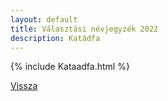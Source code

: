 ```yaml
---
layout: default
title: Választási névjegyzék 2022
description: Katádfa
---
```


{% include Kataadfa.html %}

[Vissza](./)
